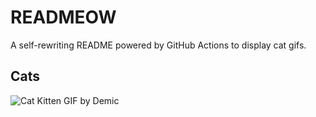 # READMEOW

A self-rewriting README powered by GitHub Actions to display cat gifs.

## Cats

![Cat Kitten GIF by Demic](https://media4.giphy.com/media/3oriO0OEd9QIDdllqo/200.gif?cid=9acd02dave6hflb31qdt3l1yok8hc8c87e03xop69x43v7d5&ep=v1_gifs_search&rid=200.gif&ct=g)
